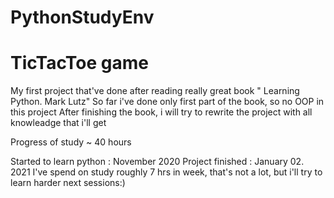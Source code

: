 # PythonStudyEnv
# TicTacToe game
My first project that've done after reading really great book " Learning Python. Mark Lutz" 
So far i've done only first part of the book, so no OOP in this project
After finishing the book, i will try to rewrite the project with all knowleadge that i'll get



Progress of study ~ 40 hours 


Started to learn python : November 2020
Project finished : January 02. 2021
I've spend on study roughly 7 hrs in week, that's not a lot, but i'll try to learn harder next sessions:)
